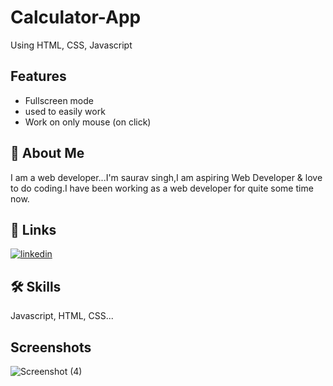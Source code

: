 # Calculator-App
Using HTML, CSS, Javascript

## Features

- Fullscreen mode
- used to easily work
- Work on only mouse (on click)


## 🚀 About Me
I am a web developer...I'm saurav singh,I am aspiring Web Developer & love to do coding.I have been working as a web developer for quite some time now.


## 🔗 Links

[![linkedin](https://img.shields.io/badge/linkedin-0A66C2?style=for-the-badge&logo=linkedin&logoColor=white)](https://www.linkedin.com/)



## 🛠 Skills
Javascript, HTML, CSS...

## Screenshots
![Screenshot (4)](https://github.com/Saurav9953/Calculator-App/assets/159618461/ffae3068-2c2b-451b-924b-6a2cc5831bba)









